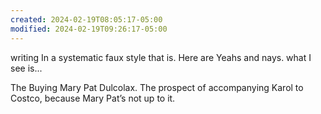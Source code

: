```yaml
---
created: 2024-02-19T08:05:17-05:00
modified: 2024-02-19T09:26:17-05:00
---
```


writing In a systematic faux style that is. Here are Yeahs and nays. what I see is...

The Buying Mary Pat Dulcolax. The prospect of accompanying Karol to Costco, because Mary Pat’s not up to it.
